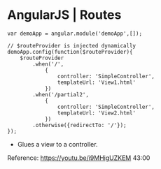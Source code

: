 # AngularJS | Routes

```
var demoApp = angular.module('demoApp',[]);

// $routeProvider is injected dynamically
demoApp.config(function($routeProvider){
	$routeProvider
		.when('/',
			{
				controller: 'SimpleController',
				templateUrl: 'View1.html'
			})
		.when('/partial2',
			{
				controller: 'SimpleController',
				templateUrl: 'View2.html'
			})
		.otherwise({redirectTo: '/'});
});
```

* Glues a view to a controller.

Reference:
https://youtu.be/i9MHigUZKEM  43:00



